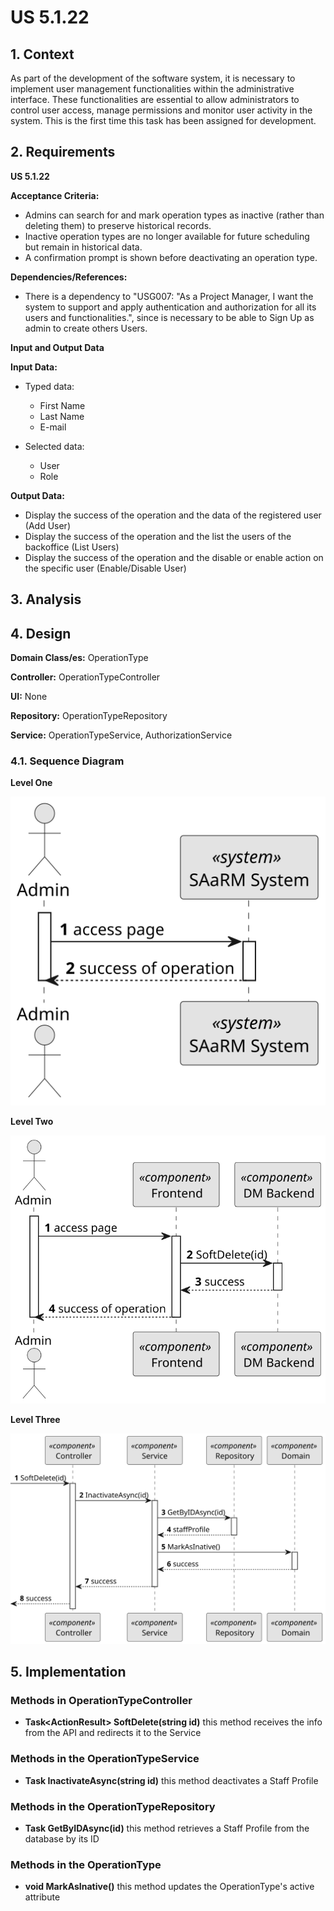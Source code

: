 # US 5.1.22


## 1. Context

As part of the development of the software system, it is necessary to implement user management functionalities within the administrative interface. These functionalities are essential to allow administrators to control user access, manage permissions and monitor user activity in the system. This is the first time this task has been assigned for development.

## 2. Requirements

**US 5.1.22** 

**Acceptance Criteria:** 

- Admins can search for and mark operation types as inactive (rather than deleting them) to preserve historical records.
- Inactive operation types are no longer available for future scheduling but remain in historical data.
- A confirmation prompt is shown before deactivating an operation type.


**Dependencies/References:**

* There is a dependency to "USG007:  "As a Project Manager, I want the system to support and apply authentication and authorization for all its users and functionalities.", since is necessary to be able to Sign Up as admin to create others Users.

**Input and Output Data**

**Input Data:**

* Typed data:
    * First Name
    * Last Name
    * E-mail


* Selected data:
    * User 
    * Role


**Output Data:**
* Display the success of the operation and the data of the registered user (Add User)
* Display the success of the operation and the list the users of the backoffice (List Users)
* Display the success of the operation and the disable or enable action on the specific user (Enable/Disable User)

## 3. Analysis


## 4. Design


**Domain Class/es:** OperationType

**Controller:** OperationTypeController

**UI:** None

**Repository:**	OperationTypeRepository

**Service:** OperationTypeService, AuthorizationService



### 4.1. Sequence Diagram

**Level One**

![Level One](level_one.svg "Level One")

**Level Two**

![Level Two](level_two.svg "Level Two")

**Level Three**

![Level Three](level_three.svg "Level Three")


## 5. Implementation


### Methods in OperationTypeController
* **Task<ActionResult<StaffDto>> SoftDelete(string id)**  this method receives the info from the API and redirects it to the Service

### Methods in the OperationTypeService
* **Task<StaffDto> InactivateAsync(string id)** this method deactivates a Staff Profile

### Methods in the OperationTypeRepository
* **Task<StaffProfile> GetByIDAsync(id)** this method retrieves a Staff Profile from the database by its ID

### Methods in the OperationType
* **void MarkAsInative()** this method updates the OperationType's active attribute

